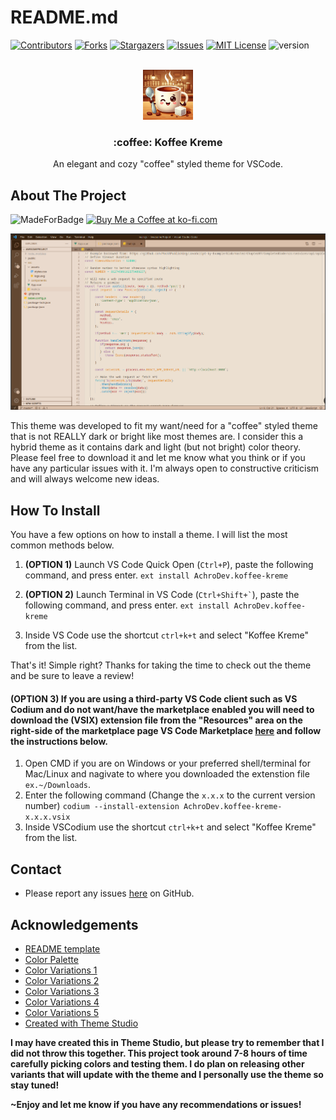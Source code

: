 <a name="readme-top"></a>
# README.md

[![Contributors][contributors-shield]][contributors-url]
[![Forks][forks-shield]][forks-url]
[![Stargazers][stars-shield]][stars-url]
[![Issues][issues-shield]][issues-url]
[![MIT License][license-shield]][license-url]
![version](https://img.shields.io/badge/version-0.5.0-green)

<!-- PROJECT LOGO -->
<br />
<div align="center">
  <a href="https://github.com/AchroDev/koffee-kreme">
    <img src="images/logo.png" alt="Logo" width="80" height="80">
  </a>

<h3 align="center"> :coffee: Koffee Kreme</h3>

  <p align="center">
    An elegant and cozy "coffee" styled theme for VSCode.
    <br />
  </p>
</div>

<!-- ABOUT THE PROJECT -->
## About The Project
![MadeForBadge](https://img.shields.io/badge/Made%20for-VSCode-1f425f.svg)
<a href='https://ko-fi.com/R6R3WKVOY' target='_blank'><img height='36' style='border:0px;height:36px;' src='https://storage.ko-fi.com/cdn/kofi3.png?v=3' border='0' alt='Buy Me a Coffee at ko-fi.com' />
</a>

![Koffee Kreme Screen Shot](/images/screenshot.png)

<p>
    This theme was developed to fit my want/need for a "coffee" styled theme that is not REALLY dark or bright like most themes are. I consider this a hybrid theme as it contains dark and light (but not bright) color theory. Please feel free to download it and let me know what you think or if you have any particular issues with it. I'm always open to constructive criticism and will always welcome new ideas.
</p>


<!-- Uncomment the line below if you need the "back up to top" button. -->
<!-- <p align="right">(<a href="#readme-top">back to top</a>)</p> -->


<!-- HOW TO INSTALL -->
## How To Install
You have a few options on how to install a theme. I will list the most common methods below.

1. **(OPTION 1)** Launch VS Code Quick Open (<code>Ctrl+P</code>), paste the following command, and press enter.
``` ext install AchroDev.koffee-kreme ```

2. **(OPTION 2)** Launch Terminal in VS Code (<code>Ctrl+Shift+`</code>), paste the following command, and press enter.
``` ext install AchroDev.koffee-kreme ```

3. Inside VS Code use the shortcut ```ctrl+k+t``` and select "Koffee Kreme" from the list.

That's it! Simple right? Thanks for taking the time to check out the theme and be sure to leave a review!

#### **(OPTION 3)** If you are using a third-party VS Code client such as VS Codium and do not want/have the marketplace enabled you will need to download the (VSIX) extension file from the "Resources" area on the right-side of the marketplace page VS Code Marketplace [here](https://marketplace.visualstudio.com/items?itemName=AchroDev.koffee-kreme) and follow the instructions below.

1. Open CMD if you are on Windows or your preferred shell/terminal for Mac/Linux and nagivate to where you downloaded the extenstion file ```ex.~/Downloads```.
2. Enter the following command (Change the ```x.x.x``` to the current version number) ```codium --install-extension AchroDev.koffee-kreme-x.x.x.vsix```
3. Inside VSCodium use the shortcut ```ctrl+k+t``` and select "Koffee Kreme" from the list.


<!-- CONTACT -->
## Contact
- Please report any issues [here](https://github.com/AchroDev/koffee-kreme/issues) on GitHub.


<!-- ACKNOWLEDGEMENTS -->
## Acknowledgements
* [README template](https://github.com/othneildrew/Best-README-Template)
* [Color Palette](https://www.color-hex.com/color-palette/30023)
* [Color Variations 1](https://colorkit.co/color/6f4e37/)
* [Color Variations 2](https://colorkit.co/color/ece0d1/)
* [Color Variations 3](https://colorkit.co/color/634832/)
* [Color Variations 4](https://colorkit.co/color/dbc1ac/)
* [Color Variations 5](https://colorkit.co/color/967259/)
* [Created with Theme Studio](https://themes.vscode.one/theme/Achro/0EdEmp6f)

**I may have created this in Theme Studio, but please try to remember that I did not throw this together. This project took around 7-8 hours of time carefully picking colors and testing them. I do plan on releasing other variants that will update with the theme and I personally use the theme so stay tuned!**

**~Enjoy and let me know if you have any recommendations or issues!**
<!-- MARKDOWN LINKS & IMAGES -->
<!-- https://www.markdownguide.org/basic-syntax/#reference-style-links -->
[contributors-shield]: https://img.shields.io/github/contributors/AchroDev/AchroDev.svg?style=for-the-badge
[contributors-url]: https://github.com/AchroDev/koffee-kreme/graphs/contributors
[forks-shield]: https://img.shields.io/github/forks/AchroDev/AchroDev.svg?style=for-the-badge
[forks-url]: https://github.com/AchroDev/koffee-kreme/network/members
[stars-shield]: https://img.shields.io/github/stars/AchroDev/AchroDev.svg?style=for-the-badge
[stars-url]: https://github.com/AchroDev/koffee-kreme/stargazers
[issues-shield]: https://img.shields.io/github/issues/AchroDev/AchroDev.svg?style=for-the-badge
[issues-url]: https://github.com/AchroDev/koffee-kreme/issues
[license-shield]: https://img.shields.io/github/license/AchroDev/AchroDev.svg?style=for-the-badge
[license-url]: https://github.com/AchroDev/koffee-kreme/blob/main/LICENSE.txt

